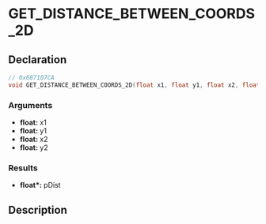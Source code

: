 # GET_DISTANCE_BETWEEN_COORDS_2D

## Declaration
```cpp
// 0x687107CA
void GET_DISTANCE_BETWEEN_COORDS_2D(float x1, float y1, float x2, float y2, float* pDist);
```

### Arguments
- **float:** x1
- **float:** y1
- **float:** x2
- **float:** y2

### Results
- **float\*:** pDist

## Description
